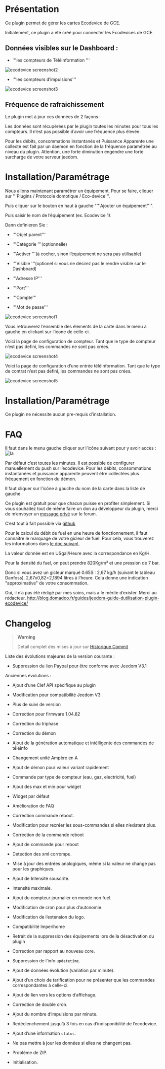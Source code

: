 Présentation 
============

Ce plugin permet de gérer les cartes Ecodevice de GCE.

Initialement, ce plugin a été créé pour connecter les Ecodevices de GCE.

Données visibles sur le Dashboard : 
-----------------------------------

-   '''les compteurs de Téléinformation '''

![ecodevice screenshot2](./images/ecodevice_screenshot2.jpg)

-   '''les compteurs d’impulsions'''

![ecodevice screenshot3](./images/ecodevice_screenshot3.jpg)

Fréquence de rafraichissement 
-----------------------------

Le plugin met à jour ces données de 2 façons :

Les données sont récupérées par le plugin toutes les minutes pour tous
les compteurs. Il n’est pas possible d’avoir une fréquence plus élevée.

Pour les débits, consommations instantanés et Puissance Apparente une
collecte est fait par un daemon en fonction de la fréquence paramétrée
au niveau du plugin. Attention, une forte diminution engendre une forte
surcharge de votre serveur jeedom.

Installation/Paramétrage 
========================

Nous allons maintenant paramétrer un équipement. Pour se faire, cliquer
sur '''Plugins / Protocole domotique / Eco-device'''.

Puis cliquer sur le bouton en haut à gauche "'''Ajouter un
équipement'''".

Puis saisir le nom de l’équipement (ex. Ecodevice 1).

Dann definieren Sie :

-   '''Objet parent'''

-   '''Catégorie '''(optionnelle)

-   '''Activer '''(à cocher, sinon l’équipement ne sera pas utilisable)

-   '''Visible '''(optionel si vous ne désirez pas le rendre visible sur
    le Dashboard)

-   '''Adresse IP'''

-   '''Port'''

-   '''Compte'''

-   '''Mot de passe'''

![ecodevice screenshot1](./images/ecodevice_screenshot1.jpg)

Vous retrouverez l’ensemble des élements de la carte dans le menu à
gauche en clickant sur l’icone de celle-ci.

Voici la page de configuration de compteur. Tant que le type de compteur
n’est pas defini, les commandes ne sont pas crées.

![ecodevice screenshot4](./images/ecodevice_screenshot4.jpg)

Voici la page de configuration d’une entrée téléinformation. Tant que le
type de contrat n’est pas defini, les commandes ne sont pas crées.

![ecodevice screenshot5](./images/ecodevice_screenshot5.jpg)

Installation/Paramétrage 
========================

Ce plugin ne nécessite aucun pre-requis d’installation.

FAQ
===

Il faut dans le menu gauche cliquer sur l’icône suivant pour y avoir
accès : ![la](./images/acces_sous_indicateur.jpg)

Par défaut c’est toutes les minutes. Il est possible de configurer
manuellement du push sur l’ecodevice. Pour les débits, consommations
instantanées et puissance apparente peuvent être collectées plus
fréquement en fonction du démon.

Il faut cliquer sur l’icône à gauche du nom de la carte dans la liste de
gauche.

Ce plugin est gratuit pour que chacun puisse en profiter simplement. Si
vous souhaitez tout de même faire un don au développeur du plugin, merci
de m’envoyer un [message
privé](https://www.jeedom.com/forum/memberlist.php?mode=viewprofile&u=698)
sur le forum.

C’est tout à fait possible via
[github](https://github.com/guenneguezt/plugin-ecodevice)

Pour le calcul du débit de fuel en une heure de fonctionnement, il faut
connaître le marquage de votre gicleur de fuel. Pour cela, vous
trouverez les informations dans [le doc
suivant](http://fr.cd.danfoss.com/PCMPDF/DKBDPD060A204.pdf).

La valeur donnée est en USgal/Heure avec la correspondance en Kg/H.

Pour la densité du fuel, on peut prendre 820Kg/m³ et une pression de 7
bar.

Donc si vous avez un gicleur marqué 0.65S : 2,67 kg/h (suivant le
tableau Danfoss). 2,67x0,82=2,1894 litres à l’heure. Cela donne une
indication "approximative" de votre consommation.

Oui, il n’a pas été rédigé par mes soins, mais a le mérite d’exister.
Merci au rédacteur.
<http://blog.domadoo.fr/guides/jeedom-guide-dutilisation-plugin-ecodevice/>

Changelog
=========

> **Warning**
>
> Detail complet des mises à jour sur [Historique
> Commit](https://github.com/guenneguezt/plugin-ecodevice/commits/master)

Liste des évolutions majeures de la version courante :

-   Suppression du lien Paypal pour être conforme avec Jeedom V3.1

Anciennes évolutions :

-   Ajout d’une Clef API spécifique au plugin

-   Modification pour compatibilité Jeedom V3

-   Plus de suivi de version

-   Correction pour firmware 1.04.82

-   Correction du triphase

-   Correction du démon

-   Ajout de la génération automatique et intélligente des commandes de
    téléinfo

-   Changement unité Ampère en A

-   Ajout de démon pour valeur variant rapidement

-   Commande par type de compteur (eau, gaz, electricité, fuel)

-   Ajout des max et min pour widget

-   Widget par défaut

-   Amélioration de FAQ

-   Correction commande reboot.

-   Modification pour recréer les sous-commandes si elles
    n’existent plus.

-   Correction de la commande reboot

-   Ajout de commande pour reboot

-   Detection des xml corrompu.

-   Mise à jour des entrées analogiques, même si la valeur ne change pas
    pour les graphiques.

-   Ajout de Intensité souscrite.

-   Intensité maximale.

-   Ajout du compteur journalier en monde non fuel.

-   Modification de cron pour plus d’autonomie.

-   Modification de l’extension du logo.

-   Compatibilité Imperihome

-   Retrait de la suppression des équipements lors de la désactivation
    du plugin

-   Correction par rapport au nouveau core.

-   Suppression de l’info `updatetime`.

-   Ajout de données évolution (variation par minute).

-   Ajout d’un choix de tarification pour ne présenter que les commandes
    correspondantes à celle-ci.

-   Ajout de lien vers les options d’affichage.

-   Correction de double cron.

-   Ajout du nombre d’impulsions par minute.

-   Redéclenchement jusqu’à 3 fois en cas d’indisponibilité
    de l’ecodevice.

-   Ajout d’une information `status`.

-   Ne pas mettre à jour les données si elles ne changent pas.

-   Problème de ZIP.

-   Initialisation.


